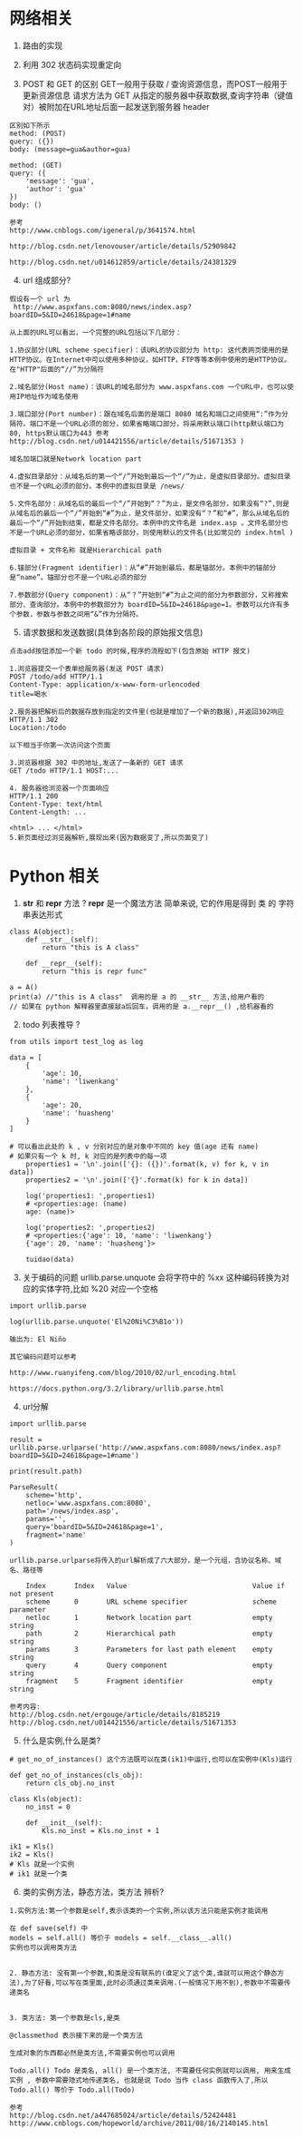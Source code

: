 # 网络相关

1. 路由的实现

2. 利用 302 状态码实现重定向

3. POST 和 GET 的区别
	GET一般用于获取 / 查询资源信息，而POST一般用于更新资源信息 请求方法为 GET 从指定的服务器中获取数据,查询字符串（键值对）被附加在URL地址后面一起发送到服务器 header 
```
区别如下所示
method: (POST)
query: ({}) 
body: (message=gua&author=gua)     

method: (GET)
query: ({
	'message': 'gua',
	'author': 'gua'
}) 
body: ()
```

	参考 
	http://www.cnblogs.com/igeneral/p/3641574.html 			
	
	http://blog.csdn.net/lenovouser/article/details/52909842
 								
	http://blog.csdn.net/u014612859/article/details/24381329 


4. url 组成部分?

```
假设有一个 url 为
 http://www.aspxfans.com:8080/news/index.asp?boardID=5&ID=24618&page=1#name   

从上面的URL可以看出，一个完整的URL包括以下几部分：

1.协议部分(URL scheme specifier)：该URL的协议部分为 http: 这代表网页使用的是HTTP协议。在Internet中可以使用多种协议，如HTTP，FTP等等本例中使用的是HTTP协议。在"HTTP"后面的“//”为分隔符   

2.域名部分(Host name)：该URL的域名部分为 www.aspxfans.com 一个URL中，也可以使用IP地址作为域名使用   	

3.端口部分(Port number)：跟在域名后面的是端口 8080 域名和端口之间使用“:”作为分隔符。端口不是一个URL必须的部分，如果省略端口部分，将采用默认端口(http默认端口为80, https默认端口为443 参考 http://blog.csdn.net/u014421556/article/details/51671353 )   

域名加端口就是Network location part   

4.虚拟目录部分：从域名后的第一个“/”开始到最后一个“/”为止，是虚拟目录部分。虚拟目录也不是一个URL必须的部分。本例中的虚拟目录是 /news/  

5.文件名部分：从域名后的最后一个“/”开始到“？”为止，是文件名部分，如果没有“?”,则是从域名后的最后一个“/”开始到“#”为止，是文件部分，如果没有“？”和“#”，那么从域名后的最后一个“/”开始到结束，都是文件名部分。本例中的文件名是 index.asp 。文件名部分也不是一个URL必须的部分，如果省略该部分，则使用默认的文件名(比如常见的 index.html )   

虚拟目录 + 文件名称 就是Hierarchical path

6.锚部分(Fragment identifier)：从“#”开始到最后，都是锚部分。本例中的锚部分是“name”。锚部分也不是一个URL必须的部分   

7.参数部分(Query component)：从“？”开始到“#”为止之间的部分为参数部分，又称搜索部分、查询部分。本例中的参数部分为 boardID=5&ID=24618&page=1。参数可以允许有多个参数，参数与参数之间用“&”作为分隔符。   
```
5. 请求数据和发送数据(具体到各阶段的原始报文信息)
```
点击add按钮添加一个新 todo 的时候,程序的流程如下(包含原始 HTTP 报文)

1.浏览器提交一个表单给服务器(发送 POST 请求)
POST /todo/add HTTP/1.1 
Content-Type: application/x-www-form-urlencoded   
title=喝水

2.服务器把解析后的数据存放到指定的文件里(也就是增加了一个新的数据),并返回302响应
HTTP/1.1 302
Location:/todo    

以下相当于你第一次访问这个页面   

3.浏览器根据 302 中的地址,发送了一条新的 GET 请求
GET /todo HTTP/1.1 HOST:...  

4. 服务器给浏览器一个页面响应
HTTP/1.1 200    
Content-Type: text/html
Content-Length: ...   

<html> ... </html> 
5.新页面经过浏览器解析,展现出来(因为数据变了,所以页面变了)
```

# Python 相关

1. __str__ 和 __repr__ 方法 ?
   __repr__ 是一个魔法方法
   简单来说, 它的作用是得到 类 的 字符串表达形式
```
class A(object):
	def __str__(self):
		return "this is A class"

	def __repr__(self):
		return "this is repr func"

a = A()
print(a) //"this is A class"  调用的是 a 的 __str__ 方法,给用户看的
// 如果在 python 解释器里直接敲a后回车，调用的是 a.__repr__() ,给机器看的
```


2. todo 列表推导 ?  
```
from utils import test_log as log

data = [
	{
	    'age': 10,
	    'name': 'liwenkang' 
	},
	{
        'age': 20,
        'name': 'huasheng'
	}
]

# 可以看出此处的 k , v 分别对应的是对象中不同的 key 值(age 还有 name)
# 如果只有一个 k 时, k 对应的是列表中的每一项
	properties1 = '\n'.join(['{}: ({})'.format(k, v) for k, v in data])
	properties2 = '\n'.join(['{}'.format(k) for k in data])

	log('properties1: ',properties1)
	# <properties:age: (name) 
	age: (name)>

	log('properties2: ',properties2)
    # <properties:{'age': 10, 'name': 'liwenkang'}
	{'age': 20, 'name': 'huasheng'}>

	tuidao(data)
```
3. 关于编码的问题
	urllib.parse.unquote 会将字符中的 %xx 这种编码转换为对应的实体字符,比如 %20 对应一个空格
```
import urllib.parse

log(urllib.parse.unquote('El%20Ni%C3%B1o'))

输出为: El Niño	
```
	其它编码问题可以参考
	
	http://www.ruanyifeng.com/blog/2010/02/url_encoding.html 				
	
	https://docs.python.org/3.2/library/urllib.parse.html   



4. url分解   
	
```
import urllib.parse   

result = urllib.parse.urlparse('http://www.aspxfans.com:8080/news/index.asp?boardID=5&ID=24618&page=1#name') 

print(result.path)     

ParseResult( 
	scheme='http',
	netloc='www.aspxfans.com:8080',
	path='/news/index.asp', 
	params='', 
	query='boardID=5&ID=24618&page=1', 
	fragment='name' 
)
```
```
urllib.parse.urlparse将传入的url解析成了六大部分，是一个元组，含协议名称、域名、路径等   

	Index  		Index	Value  								Value if not present 
	scheme     	0      	URL scheme specifier               	scheme parameter 
	netloc     	1      	Network location part              	empty string 
	path       	2      	Hierarchical path                  	empty string 
	params     	3      	Parameters for last path element   	empty string 
	query      	4      	Query component                     empty string 
	fragment   	5      	Fragment identifier                	empty string
```
	参考内容: 
	http://blog.csdn.net/ergouge/article/details/8185219
	http://blog.csdn.net/u014421556/article/details/51671353

5. 什么是实例,什么是类?
```
# get_no_of_instances() 这个方法既可以在类(ik1)中运行,也可以在实例中(Kls)运行 

def get_no_of_instances(cls_obj):
	return cls_obj.no_inst 

class Kls(object):
	no_inst = 0 

	def __init__(self): 
		Kls.no_inst = Kls.no_inst + 1

ik1 = Kls()															
ik2 = Kls()
# Kls 就是一个实例
# ik1 就是一个类
```

6. 类的实例方法，静态方法，类方法 辨析?

```
1.实例方法:第一个参数是self,表示该类的一个实例,所以该方法只能是实例才能调用 

在 def save(self) 中 
models = self.all() 等价于 models = self.__class__.all() 
实例也可以调用类方法


2. 静态方法: 没有第一个参数,和类是没有联系的(谁定义了这个类,谁就可以用这个静态方法),为了好看,可以写在类里面,此时必须通过类来调用.(一般情况下用不到),参数中不需要传递类名


3. 类方法: 第一个参数是cls,是类

@classmethod 表示接下来的是一个类方法

生成对象的东西都必然是类方法,不需要实例也可以调用

Todo.all() Todo 是类名, all() 是一个类方法, 不需要任何实例就可以调用, 用来生成实例 , 参数中需要隐式地传递类名, 也就是说 Todo 当作 class 函数传入了,所以 Todo.all() 等价于 Todo.all(Todo)  
```

	参考
	http://blog.csdn.net/a447685024/article/details/52424481 		
	http://www.cnblogs.com/hopeworld/archive/2011/08/16/2140145.html   



